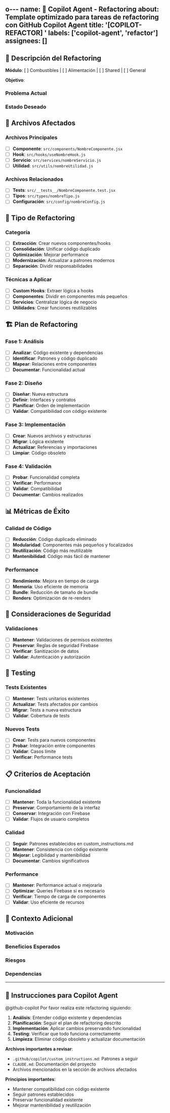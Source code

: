 o---
name: 🔄 Copilot Agent - Refactoring
about: Template optimizado para tareas de refactoring con GitHub Copilot Agent
title: '[COPILOT-REFACTOR] '
labels: ['copilot-agent', 'refactor']
assignees: []
---

## 🔄 Descripción del Refactoring

**Módulo**: [ ] Combustibles | [ ] Alimentación | [ ] Shared | [ ] General

**Objetivo**: 
<!-- Descripción clara del objetivo del refactoring -->

### Problema Actual
<!-- Qué necesita ser mejorado -->

### Estado Deseado
<!-- Cómo debería quedar después del refactoring -->

## 📁 Archivos Afectados

### Archivos Principales
- [ ] **Componente**: `src/components/NombreComponente.jsx`
- [ ] **Hook**: `src/hooks/useNombreHook.js`
- [ ] **Servicio**: `src/services/nombreServicio.js`
- [ ] **Utilidad**: `src/utils/nombreUtilidad.js`

### Archivos Relacionados
- [ ] **Tests**: `src/__tests__/NombreComponente.test.jsx`
- [ ] **Tipos**: `src/types/nombreTipo.js`
- [ ] **Configuración**: `src/config/nombreConfig.js`

## 🎯 Tipo de Refactoring

### Categoría
- [ ] **Extracción**: Crear nuevos componentes/hooks
- [ ] **Consolidación**: Unificar código duplicado
- [ ] **Optimización**: Mejorar performance
- [ ] **Modernización**: Actualizar a patrones modernos
- [ ] **Separación**: Dividir responsabilidades

### Técnicas a Aplicar
- [ ] **Custom Hooks**: Extraer lógica a hooks
- [ ] **Componentes**: Dividir en componentes más pequeños
- [ ] **Servicios**: Centralizar lógica de negocio
- [ ] **Utilidades**: Crear funciones reutilizables

## 🏗️ Plan de Refactoring

### Fase 1: Análisis
- [ ] **Analizar**: Código existente y dependencias
- [ ] **Identificar**: Patrones y código duplicado
- [ ] **Mapear**: Relaciones entre componentes
- [ ] **Documentar**: Funcionalidad actual

### Fase 2: Diseño
- [ ] **Diseñar**: Nueva estructura
- [ ] **Definir**: Interfaces y contratos
- [ ] **Planificar**: Orden de implementación
- [ ] **Validar**: Compatibilidad con código existente

### Fase 3: Implementación
- [ ] **Crear**: Nuevos archivos y estructuras
- [ ] **Migrar**: Lógica existente
- [ ] **Actualizar**: Referencias y importaciones
- [ ] **Limpiar**: Código obsoleto

### Fase 4: Validación
- [ ] **Probar**: Funcionalidad completa
- [ ] **Verificar**: Performance
- [ ] **Validar**: Compatibilidad
- [ ] **Documentar**: Cambios realizados

## 📊 Métricas de Éxito

### Calidad de Código
- [ ] **Reducción**: Código duplicado eliminado
- [ ] **Modularidad**: Componentes más pequeños y focalizados
- [ ] **Reutilización**: Código más reutilizable
- [ ] **Mantenibilidad**: Código más fácil de mantener

### Performance
- [ ] **Rendimiento**: Mejora en tiempo de carga
- [ ] **Memoria**: Uso eficiente de memoria
- [ ] **Bundle**: Reducción de tamaño de bundle
- [ ] **Renders**: Optimización de re-renders

## 🔐 Consideraciones de Seguridad

### Validaciones
- [ ] **Mantener**: Validaciones de permisos existentes
- [ ] **Preservar**: Reglas de seguridad Firebase
- [ ] **Verificar**: Sanitización de datos
- [ ] **Validar**: Autenticación y autorización

## 🧪 Testing

### Tests Existentes
- [ ] **Mantener**: Tests unitarios existentes
- [ ] **Actualizar**: Tests afectados por cambios
- [ ] **Migrar**: Tests a nueva estructura
- [ ] **Validar**: Cobertura de tests

### Nuevos Tests
- [ ] **Crear**: Tests para nuevos componentes
- [ ] **Probar**: Integración entre componentes
- [ ] **Validar**: Casos límite
- [ ] **Verificar**: Performance tests

## 📋 Criterios de Aceptación

### Funcionalidad
- [ ] **Mantener**: Toda la funcionalidad existente
- [ ] **Preservar**: Comportamiento de la interfaz
- [ ] **Conservar**: Integración con Firebase
- [ ] **Validar**: Flujos de usuario completos

### Calidad
- [ ] **Seguir**: Patrones establecidos en custom_instructions.md
- [ ] **Mantener**: Consistencia con código existente
- [ ] **Mejorar**: Legibilidad y mantenibilidad
- [ ] **Documentar**: Cambios significativos

### Performance
- [ ] **Mantener**: Performance actual o mejorarla
- [ ] **Optimizar**: Queries Firebase si es necesario
- [ ] **Verificar**: Tiempo de carga de componentes
- [ ] **Validar**: Uso eficiente de recursos

## 🚀 Contexto Adicional

### Motivación
<!-- Por qué es necesario este refactoring -->

### Beneficios Esperados
<!-- Qué beneficios se esperan obtener -->

### Riesgos
<!-- Qué riesgos hay que considerar -->

### Dependencias
<!-- Qué otros cambios dependen de este refactoring -->

---

## 📝 Instrucciones para Copilot Agent

@github-copilot Por favor realiza este refactoring siguiendo:

1. **Análisis**: Entender código existente y dependencias
2. **Planificación**: Seguir el plan de refactoring descrito
3. **Implementación**: Aplicar cambios preservando funcionalidad
4. **Testing**: Verificar que todo funciona correctamente
5. **Limpieza**: Eliminar código obsoleto y actualizar documentación

**Archivos importantes a revisar**:
- `.github/copilot/custom_instructions.md`: Patrones a seguir
- `CLAUDE.md`: Documentación del proyecto
- Archivos mencionados en la sección de archivos afectados

**Principios importantes**:
- Mantener compatibilidad con código existente
- Seguir patrones establecidos
- Preservar funcionalidad existente
- Mejorar mantenibilidad y reutilización
